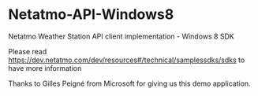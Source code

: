 Netatmo-API-Windows8
====================

Netatmo Weather Station API client implementation - Windows 8 SDK

Please read https://dev.netatmo.com/dev/resources#/technical/samplessdks/sdks to have more information

Thanks to Gilles Peigné from Microsoft for giving us this demo application.
